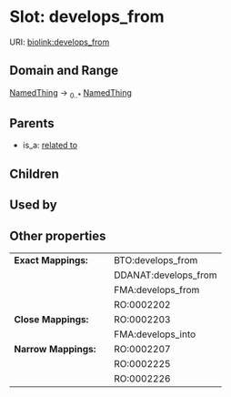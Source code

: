 
# Slot: develops_from




URI: [biolink:develops_from](https://w3id.org/biolink/vocab/develops_from)


## Domain and Range

[NamedThing](NamedThing.md) ->  <sub>0..*</sub> [NamedThing](NamedThing.md)

## Parents

 *  is_a: [related to](related_to.md)

## Children


## Used by


## Other properties

|  |  |  |
| --- | --- | --- |
| **Exact Mappings:** | | BTO:develops_from |
|  | | DDANAT:develops_from |
|  | | FMA:develops_from |
|  | | RO:0002202 |
| **Close Mappings:** | | RO:0002203 |
|  | | FMA:develops_into |
| **Narrow Mappings:** | | RO:0002207 |
|  | | RO:0002225 |
|  | | RO:0002226 |

